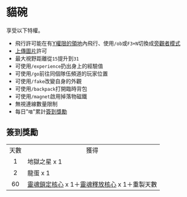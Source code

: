 # 貓碗
享受以下特權。

- 飛行許可能在有[Y權限的領地](../item/land_book.md#y-飛行)內飛行、使用`/ob`或`F3+N`切換成[旁觀者模式](https://minecraft.fandom.com/zh/wiki/旁觀者模式)
- [上傳圖片](https://discord.com/channels/799977829805981716/837221297586438156)許可
- 最大視野距離從`15`提升到`31`
- 可使用`/experience`扔出身上的經驗值
- 可使用`/go`前往同個隊伍頻道的玩家位置
- 可使用`/fake`改變自身的外觀
- 可使用`/backpack`打開臨時背包
- 可使用`/magnet`啟用掉落物磁鐵
- 無視連線數量限制
- 每日"`喵`"累計[簽到獎勵](#簽到獎勵)

## 簽到獎勵
<table>
    <tr><td align="center">天數</td><td align="center">獲得</td></tr>
    <tr><td align="center">1</td><td>地獄之星 x 1</td></tr>
    <tr><td align="center">2</td><td>龍蛋 x 1</td></tr>
    <tr><td align="center">60</td><td><a href="../item/soul_core.md">靈魂鎖定核心</a> x 1＋<a href="../item/soul_core.md">靈魂釋放核心</a> x 1＋重製天數</td></tr>
</table>